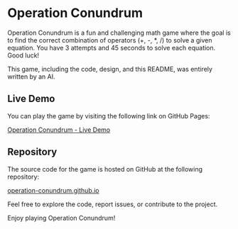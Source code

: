 # Operation Conundrum

Operation Conundrum is a fun and challenging math game where the goal is to find the correct combination of operators (+, -, *, /) to solve a given equation. You have 3 attempts and 45 seconds to solve each equation. Good luck!

This game, including the code, design, and this README, was entirely written by an AI.

## Live Demo

You can play the game by visiting the following link on GitHub Pages:

[Operation Conundrum - Live Demo](https://operation-conundrum.github.io)

## Repository

The source code for the game is hosted on GitHub at the following repository:

[operation-conundrum.github.io](https://github.com/operation-conundrum/operation-conundrum.github.io)

Feel free to explore the code, report issues, or contribute to the project.

Enjoy playing Operation Conundrum!

